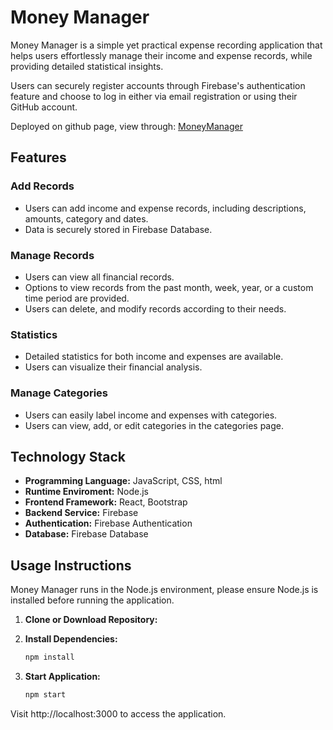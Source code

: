 # Money Manager

Money Manager is a simple yet practical expense recording application that helps users effortlessly manage their income and expense records, while providing detailed statistical insights.

Users can securely register accounts through Firebase's authentication feature and choose to log in either via email registration or using their GitHub account.

Deployed on github page, view through: [MoneyManager](https://zoe-yuye.github.io/MoneyManager/)

## Features

### Add Records
- Users can add income and expense records, including descriptions, amounts, category and dates.
- Data is securely stored in Firebase Database.

### Manage Records
- Users can view all financial records.
- Options to view records from the past month, week, year, or a custom time period are provided.
- Users can delete, and modify records according to their needs.

### Statistics
- Detailed statistics for both income and expenses are available.
- Users can visualize their financial analysis.
  
### Manage Categories
- Users can easily label income and expenses with categories.
- Users can view, add, or edit categories in the categories page.
  
## Technology Stack

- **Programming Language:** JavaScript, CSS, html
- **Runtime Enviroment:** Node.js
- **Frontend Framework:** React, Bootstrap
- **Backend Service:** Firebase
- **Authentication:** Firebase Authentication
- **Database:** Firebase Database

## Usage Instructions

Money Manager runs in the Node.js environment, please ensure Node.js is installed before running the application.

1. **Clone or Download Repository:**
   
2. **Install Dependencies:**
   ```bash
   npm install
3. **Start Application:**
   ```bash
   npm start
   
 Visit http://localhost:3000 to access the application.
